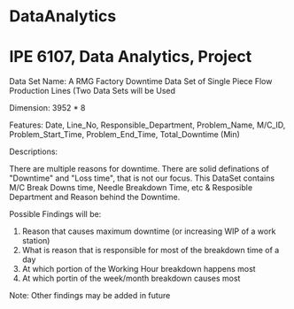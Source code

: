 # DataAnalytics
# IPE 6107, Data Analytics, Project

Data Set Name: A RMG Factory Downtime Data Set of Single Piece Flow Production Lines (Two Data Sets will be Used

Dimension: 3952 * 8

Features: Date, Line_No, Responsible_Department, Problem_Name, M/C_ID, Problem_Start_Time, Problem_End_Time, Total_Downtime (Min)

Descriptions: 

There are multiple reasons for downtime. There are solid definations of
"Downtime" and "Loss time", that is not our focus. This DataSet contains M/C Break Downs time, Needle Breakdown Time, etc & Resposible Department and Reason behind the Downtime.


Possible Findings will be:

1) Reason that causes maximum downtime (or increasing WIP of a work station)
2) What is reason that is responsible for most of the breakdown time of a day
3) At which portion of the Working Hour breakdown happens most
4) At which portin of the week/month breakdown causes most

Note: Other findings may be added in future


